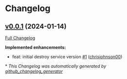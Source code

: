 # Changelog

## [v0.0.1](https://github.com/chrisjohnson00/plex-sad-destroy/tree/v0.0.1) (2024-01-14)

[Full Changelog](https://github.com/chrisjohnson00/plex-sad-destroy/compare/b0e4f2aa2249f20eabe48fbb0a1d4c2df840f5d4...v0.0.1)

**Implemented enhancements:**

- feat: initial destroy service version [\#1](https://github.com/chrisjohnson00/plex-sad-destroy/pull/1) ([chrisjohnson00](https://github.com/chrisjohnson00))



\* *This Changelog was automatically generated by [github_changelog_generator](https://github.com/github-changelog-generator/github-changelog-generator)*
